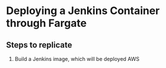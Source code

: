 # Deploying a Jenkins Container through Fargate

## Steps to replicate

1. Build a Jenkins image, which will be deployed AWS 